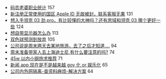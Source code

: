 - [码农老婆职业统计](https://www.v2ex.com/t/581073) 157
- [新注册正常使用的国区 Apple ID 无故被封，联系客服无果](https://www.v2ex.com/t/580835) 131
- [想入手领克 03 劲 pro，有比较懂的大神吗？还有思域和领克 03 哪个更好一些](https://www.v2ex.com/t/580887) 124
- [想自带显示器怎么办](https://www.v2ex.com/t/580900) 113
- [双色球预测到放弃](https://www.v2ex.com/t/580917) 105
- [公司说是周末两天去某地旅游，去了之后才知道....](https://www.v2ex.com/t/580879) 94
- [周末准备带家人去上海迪士尼,有什么要注意的吗?](https://www.v2ex.com/t/580882) 74
- [45w 以内小钢炮求推荐](https://www.v2ex.com/t/580891) 71
- [新闻 app 现在是不是越来越 gov 化 or 娱乐化](https://www.v2ex.com/t/580932) 65
- [公司内外网隔离-查资料麻烦-解决方案](https://www.v2ex.com/t/580998) 64